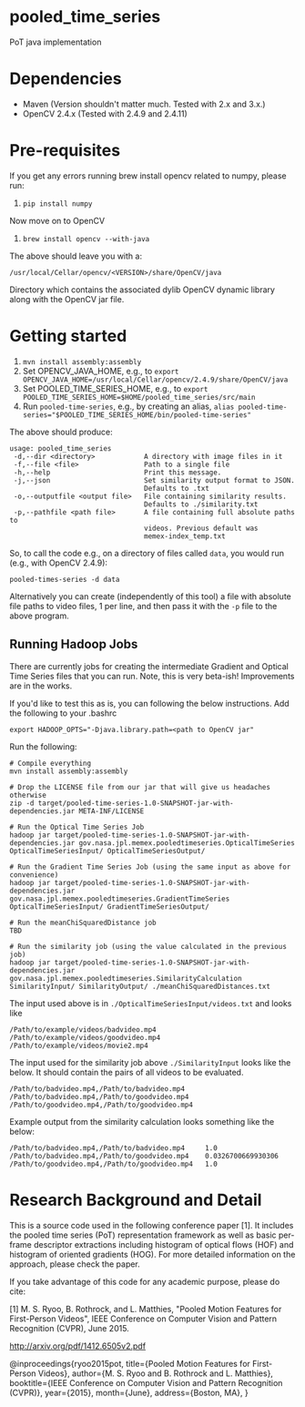 # pooled_time_series
PoT java implementation

# Dependencies
* Maven (Version shouldn't matter much. Tested with 2.x and 3.x.)
* OpenCV 2.4.x (Tested with 2.4.9 and 2.4.11)

# Pre-requisites
If you get any errors running brew install opencv related to numpy, please run:

 1. `pip install numpy`

Now move on to OpenCV
 1. `brew install opencv --with-java`
 
The above should leave you with a:

    /usr/local/Cellar/opencv/<VERSION>/share/OpenCV/java

Directory which contains the associated dylib OpenCV dynamic library along with the OpenCV jar file.

# Getting started
 1. `mvn install assembly:assembly`
 2. Set OPENCV_JAVA_HOME, e.g., to `export OPENCV_JAVA_HOME=/usr/local/Cellar/opencv/2.4.9/share/OpenCV/java`
 3. Set POOLED_TIME_SERIES_HOME, e.g., to `export POOLED_TIME_SERIES_HOME=$HOME/pooled_time_series/src/main`
 4. Run `pooled-time-series`, e.g., by creating an alias, `alias pooled-time-series="$POOLED_TIME_SERIES_HOME/bin/pooled-time-series"`
 
 The above should produce:
 
```
usage: pooled_time_series
 -d,--dir <directory>            A directory with image files in it
 -f,--file <file>                Path to a single file
 -h,--help                       Print this message.
 -j,--json                       Set similarity output format to JSON.
                                 Defaults to .txt
 -o,--outputfile <output file>   File containing similarity results.
                                 Defaults to ./similarity.txt
 -p,--pathfile <path file>       A file containing full absolute paths to
                                 videos. Previous default was
                                 memex-index_temp.txt
```

So, to call the code e.g., on a directory of files called `data`, you would run (e.g., with OpenCV 2.4.9):

```
pooled-times-series -d data
```

Alternatively you can create (independently of this tool) a file with absolute file paths to video files, 1 per line, and then pass it with the `-p` file to the above program.

## Running Hadoop Jobs

There are currently jobs for creating the intermediate Gradient and Optical Time Series files that you can run. Note, this is very beta-ish! Improvements are in the works.


If you'd like to test this as is, you can following the below instructions.
Add the following to your .bashrc
```
export HADOOP_OPTS="-Djava.library.path=<path to OpenCV jar"
```

Run the following:
```
# Compile everything
mvn install assembly:assembly

# Drop the LICENSE file from our jar that will give us headaches otherwise
zip -d target/pooled-time-series-1.0-SNAPSHOT-jar-with-dependencies.jar META-INF/LICENSE

# Run the Optical Time Series Job
hadoop jar target/pooled-time-series-1.0-SNAPSHOT-jar-with-dependencies.jar gov.nasa.jpl.memex.pooledtimeseries.OpticalTimeSeries OpticalTimeSeriesInput/ OpticalTimeSeriesOutput/

# Run the Gradient Time Series Job (using the same input as above for convenience)
hadoop jar target/pooled-time-series-1.0-SNAPSHOT-jar-with-dependencies.jar gov.nasa.jpl.memex.pooledtimeseries.GradientTimeSeries OpticalTimeSeriesInput/ GradientTimeSeriesOutput/

# Run the meanChiSquaredDistance job
TBD

# Run the similarity job (using the value calculated in the previous job)
hadoop jar target/pooled-time-series-1.0-SNAPSHOT-jar-with-dependencies.jar gov.nasa.jpl.memex.pooledtimeseries.SimilarityCalculation SimilarityInput/ SimilarityOutput/ ./meanChiSquaredDistances.txt 
```

The input used above is in ```./OpticalTimeSeriesInput/videos.txt``` and looks like
```
/Path/to/example/videos/badvideo.mp4
/Path/to/example/videos/goodvideo.mp4
/Path/to/example/videos/movie2.mp4
```

The input used for the similarity job above ```./SimilarityInput``` looks like the below. It should contain the pairs of all videos to be evaluated.
```
/Path/to/badvideo.mp4,/Path/to/badvideo.mp4
/Path/to/badvideo.mp4,/Path/to/goodvideo.mp4
/Path/to/goodvideo.mp4,/Path/to/goodvideo.mp4
```

Example output from the similarity calculation looks something like the below:
```
/Path/to/badvideo.mp4,/Path/to/badvideo.mp4     1.0
/Path/to/badvideo.mp4,/Path/to/goodvideo.mp4 	0.0326700669930306
/Path/to/goodvideo.mp4,/Path/to/goodvideo.mp4   1.0
```

# Research Background and Detail
This is a source code used in the following conference paper [1].
It includes the pooled time series (PoT) representation framework as well as basic per-frame descriptor extractions including histogram of optical flows (HOF) and histogram of oriented gradients (HOG).
For more detailed information on the approach, please check the paper.

If you take advantage of this code for any academic purpose, please do cite:

[1] M. S. Ryoo, B. Rothrock, and L. Matthies, "Pooled Motion Features for First-Person Videos", IEEE Conference on Computer Vision and Pattern Recognition (CVPR), June 2015.

http://arxiv.org/pdf/1412.6505v2.pdf

@inproceedings{ryoo2015pot,
 title={Pooled Motion Features for First-Person Videos},
 author={M. S. Ryoo and B. Rothrock and L. Matthies},
 booktitle={IEEE Conference on Computer Vision and Pattern Recognition (CVPR)},
 year={2015},
 month={June},
 address={Boston, MA},
}

